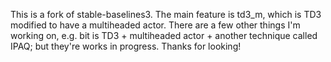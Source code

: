 This is a fork of stable-baselines3. The main feature is td3_m, which is TD3 modified to have a multiheaded actor. There are a few other things I'm working on, e.g. bit is TD3 + multiheaded actor + another technique called IPAQ; but they're works in progress. Thanks for looking!
